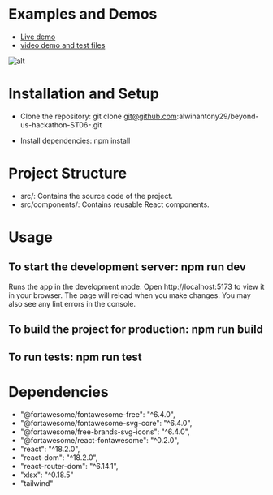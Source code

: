 
# Examples and Demos
- [Live demo](https://beyond-us-hackathon-st-06.vercel.app/)
- [video demo and test files](https://drive.google.com/drive/folders/19Hbtr6x7O3vIqBdiEByJF0owtLBOx4oM?usp=drive_link)

![alt](https://res.cloudinary.com/ddh0reqyx/image/upload/v1688884805/Screenshot_62_vxzshd.png)

# Installation and Setup

-  Clone the repository:   git clone git@github.com:alwinantony29/beyond-us-hackathon-ST06-.git 

-  Install dependencies: npm install 

# Project Structure

- src/: Contains the source code of the project.
- src/components/: Contains reusable React components.

# Usage

## To start the development server: npm run dev

Runs the app in the development mode.
Open http://localhost:5173 to view it in your browser.
The page will reload when you make changes.
You may also see any lint errors in the console.

## To build the project for production: npm run build

## To run tests: npm run test

# Dependencies

- "@fortawesome/fontawesome-free": "^6.4.0",
- "@fortawesome/fontawesome-svg-core": "^6.4.0",
- "@fortawesome/free-brands-svg-icons": "^6.4.0",
- "@fortawesome/react-fontawesome": "^0.2.0",
- "react": "^18.2.0",
- "react-dom": "^18.2.0",
- "react-router-dom": "^6.14.1",
- "xlsx": "^0.18.5"
- "tailwind"

